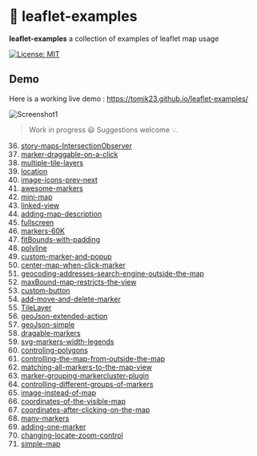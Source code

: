 # :maple_leaf: leaflet-examples
**leaflet-examples** a collection of examples of leaflet map usage

[![License: MIT](https://img.shields.io/badge/License-MIT-blue.svg)](https://opensource.org/licenses/MIT)

## Demo
Here is a working live demo : https://tomik23.github.io/leaflet-examples/

![Screenshot1](https://github.com/tomik23/leaflet-examples/blob/master/static/leaflet.png)

> Work in progress :smiley: Suggestions welcome :bulb:.

36. [story-maps-IntersectionObserver](https://tomik23.github.io/leaflet-examples/#36.story-maps-IntersectionObserver)
35. [marker-draggable-on-a-click](https://tomik23.github.io/leaflet-examples/#35.marker-draggable-on-a-click)
34. [multiple-tile-layers](https://tomik23.github.io/leaflet-examples/#34.multiple-tile-layers)
33. [location](https://tomik23.github.io/leaflet-examples/#33.location)
32. [image-icons-prev-next](https://tomik23.github.io/leaflet-examples/#32.image-icons-prev-next)
31. [awesome-markers](https://tomik23.github.io/leaflet-examples/#31.Leaflet.awesome-markers)
30. [mini-map](https://tomik23.github.io/leaflet-examples/#30.mini-map)
29. [linked-view](https://tomik23.github.io/leaflet-examples/#29.linked-view)
28. [adding-map-description](https://tomik23.github.io/leaflet-examples/#28.adding-map-description)
27. [fullscreen](https://tomik23.github.io/leaflet-examples/#27.fullscreen)
26. [markers-60K](https://tomik23.github.io/leaflet-examples/#26.markers-60K)
25. [fitBounds-with-padding](https://tomik23.github.io/leaflet-examples/#25.fitBounds-with-padding)
24. [polyline](https://tomik23.github.io/leaflet-examples/#24.polyline)
23. [custom-marker-and-popup](https://tomik23.github.io/leaflet-examples/#23.custom-marker-and-popup)
22. [center-map-when-click-marker](https://tomik23.github.io/leaflet-examples/#22.center-map-when-click-marker)
21. [geocoding-addresses-search-engine-outside-the-map](https://tomik23.github.io/leaflet-examples/#21.geocoding-addresses-search-engine-outside-the-map)
20. [maxBound-map-restricts-the-view](https://tomik23.github.io/leaflet-examples/#20.maxBound-map-restricts-the-view)
19. [custom-button](https://tomik23.github.io/leaflet-examples/#19.custom-button)
18. [add-move-and-delete-marker](https://tomik23.github.io/leaflet-examples/#18.add-move-and-delete-marker)
17. [TileLayer](https://tomik23.github.io/leaflet-examples/#17.tileLayer)
16. [geoJson-extended-action](https://tomik23.github.io/leaflet-examples/#16.geoJson-extended-action)
15. [geoJson-simple](https://tomik23.github.io/leaflet-examples/#15.geoJson-simple)
14. [dragable-markers](https://tomik23.github.io/leaflet-examples/#14.dragable-markers)
13. [svg-markers-width-legends](https://tomik23.github.io/leaflet-examples/#13.svg-markers-width-legends)
12. [controling-polygons](https://tomik23.github.io/leaflet-examples/#12.controling-polygons)
11. [controlling-the-map-from-outside-the-map](https://tomik23.github.io/leaflet-examples/#11.controlling-the-map-from-outside-the-map)
10. [matching-all-markers-to-the-map-view](https://tomik23.github.io/leaflet-examples/#10.matching-all-markers-to-the-map-view)
09. [marker-grouping-markercluster-plugin](https://tomik23.github.io/leaflet-examples/#09.marker-grouping-markercluster-plugin)
08. [controlling-different-groups-of-markers](https://tomik23.github.io/leaflet-examples/#08.controlling-different-groups-of-markers)
07. [image-instead-of-map](https://tomik23.github.io/leaflet-examples/#07.image-instead-of-map)
06. [coordinates-of-the-visible-map](https://tomik23.github.io/leaflet-examples/#06.coordinates-of-the-visible-map)
05. [coordinates-after-clicking-on-the-map](https://tomik23.github.io/leaflet-examples/#05.coordinates-after-clicking-on-the-map)
04. [many-markers](https://tomik23.github.io/leaflet-examples/#04.many-markers)
03. [adding-one-marker](https://tomik23.github.io/leaflet-examples/#03.adding-one-marker)
02. [changing-locate-zoom-control](https://tomik23.github.io/leaflet-examples/#02.changing-locate-zoom-control)
01. [simple-map](https://tomik23.github.io/leaflet-examples/#01.simple-map)
